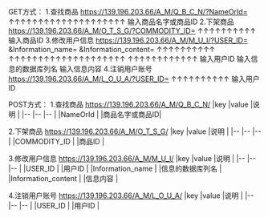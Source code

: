 GET方式：
1.查找商品
https://139.196.203.66/A_M/Q_B_C_N/?NameOrId=
                                                                                   ↑↑↑↑↑↑↑↑↑↑↑↑↑↑↑↑↑↑↑↑
                                                                                   输入商品名字或商品ID
2.下架商品
https://139.196.203.66/A_M/O_T_S_G/?COMMODITY_ID=
                                                                                            ↑↑↑↑↑↑↑↑↑↑
                                                                                            输入商品ID
3.修改用户信息
https://139.196.203.66/A_M/M_U_I/?USER_ID=                  &Information_name=                                 &Information_content=
                                                                            ↑↑↑↑↑↑↑↑↑↑                                   ↑↑↑↑↑↑↑↑↑↑↑↑↑↑↑↑↑↑↑↑                                      ↑↑↑↑↑↑↑↑↑↑↑↑
                                                                            输入用户ID                                   输入信息的数据库列名                                      输入信息内容
4.注销用户账号
https://139.196.203.66/A_M/L_O_U_A/?USER_ID=
                                                                               ↑↑↑↑↑↑↑↑↑↑
                                                                               输入用户ID

POST方式：
1.查找商品
https://139.196.203.66/A_M/Q_B_C_N/
|key                                |value             |说明                    |
|--	|--	|--	|
|NameOrId                     |                     |商品名字或商品ID|

2.下架商品
https://139.196.203.66/A_M/O_T_S_G/
|key                                |value             |说明                    |
|--	|--	|--	|
|COMMODITY_ID           |                     |商品ID                 |

3.修改用户信息
https://139.196.203.66/A_M/M_U_I/
|key                                |value             |说明                    |
|--	|--	|--	|
|USER_ID                        |                     |用户ID                 |
|Information_name        |                     |信息的数据库列名 |
|Information_content     |                     |信息内容              |

4.注销用户账号
https://139.196.203.66/A_M/L_O_U_A/
|key                                |value             |说明                    |
|--	|--	|--	|
|USER_ID                        |                     |用户ID                 |
